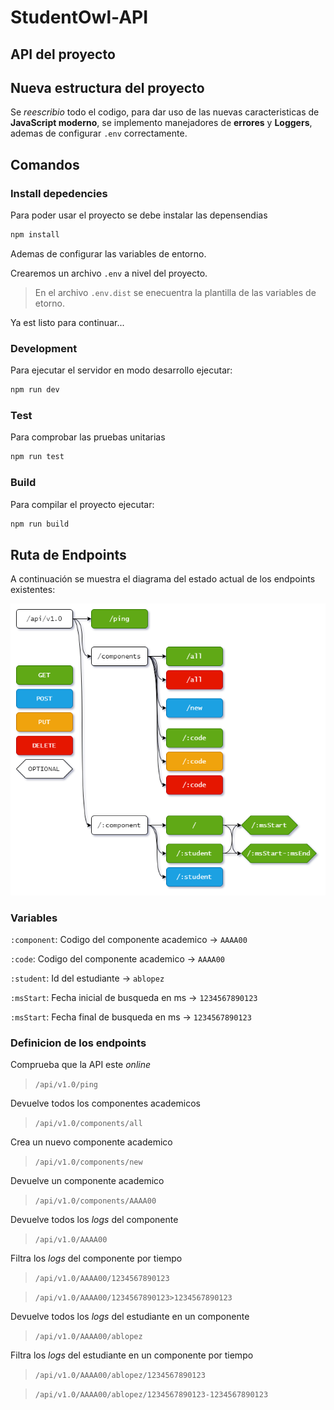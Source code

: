 # StudentOwl-API

## API del proyecto

## Nueva estructura del proyecto

Se _reescribio_ todo el codigo, para dar uso de las nuevas caracteristicas de **JavaScript moderno**, se implemento manejadores de **errores** y **Loggers**, ademas de configurar `.env` correctamente.

## Comandos

### Install depedencies

Para poder usar el proyecto se debe instalar las depensendias

```bash
npm install
```

Ademas de configurar las variables de entorno.

Crearemos un archivo `.env` a nivel del proyecto.

> En el archivo `.env.dist` se enecuentra la plantilla de las variables de etorno.

Ya est listo para continuar...

### Development

Para ejecutar el servidor en modo desarrollo ejecutar:

```bash
npm run dev
```

### Test

Para comprobar las pruebas unitarias

```bash
npm run test
```

### Build

Para compilar el proyecto ejecutar:

```bash
npm run build
```

## Ruta de Endpoints

A continuación se muestra el diagrama del estado actual de los endpoints existentes:

![Endpoints diagram](./docs/StundentOwl-API-Endpoints.png)

### Variables

`:component`: Codigo del componente academico -> `AAAA00`

`:code`: Codigo del componente academico -> `AAAA00`

`:student`: Id del estudiante -> `ablopez`

`:msStart`: Fecha inicial de busqueda en ms -> `1234567890123`

`:msStart`: Fecha final de busqueda en ms -> `1234567890123`

### Definicion de los endpoints

Comprueba que la API este _online_

> `/api/v1.0/ping`

Devuelve todos los componentes academicos

> `/api/v1.0/components/all`

Crea un nuevo componente academico

> `/api/v1.0/components/new`

Devuelve un componente academico

> `/api/v1.0/components/AAAA00`

Devuelve todos los _logs_ del componente

> `/api/v1.0/AAAA00`

Filtra los _logs_ del componente por tiempo

> `/api/v1.0/AAAA00/1234567890123`

> `/api/v1.0/AAAA00/1234567890123>1234567890123`

Devuelve todos los _logs_ del estudiante en un componente

> `/api/v1.0/AAAA00/ablopez`

Filtra los _logs_ del estudiante en un componente por tiempo

> `/api/v1.0/AAAA00/ablopez/1234567890123`

> `/api/v1.0/AAAA00/ablopez/1234567890123-1234567890123`
